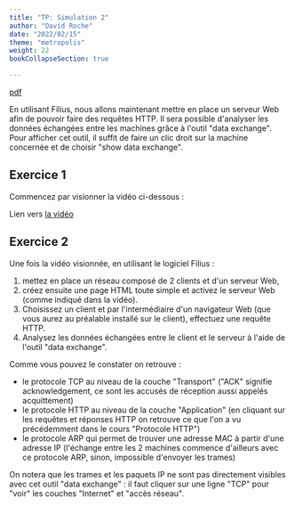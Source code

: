 ```yaml
---
title: "TP: Simulation 2"
author: "David Roche"
date: "2022/02/15"
theme: "metropolis"
weight: 22
bookCollapseSection: true

---
```


[pdf](./tp_reseau_2.pdf)



En utilisant Filius, nous allons maintenant mettre en place un serveur
Web afin de pouvoir faire des requêtes HTTP. Il sera possible
d'analyser les données échangées entre les machines grâce à l'outil
"data exchange". Pour afficher cet outil, il suffit de faire un clic
droit sur la machine concernée et de choisir "show data exchange".

## Exercice 1

Commencez par visionner la vidéo ci-dessous :

Lien vers [la vidéo](https://youtu.be/fY2yiRXMdS8)

## Exercice 2

Une fois la vidéo visionnée, en utilisant le logiciel Filius :

1. mettez en place un réseau composé de 2 clients et d'un serveur Web,
2. créez ensuite une page HTML toute simple et activez le serveur Web (comme
   indiqué dans la vidéo). 
3. Choisissez un client et par l'intermédiaire d'un navigateur Web (que vous
   aurez au préalable installé sur le client), effectuez une requête HTTP. 
4. Analysez les données échangées entre le client et le serveur à l'aide de
   l'outil "data exchange".



Comme vous pouvez le constater on retrouve :

-   le protocole TCP au niveau de la couche "Transport" ("ACK"
    signifie acknowledgement, ce sont les accusés de réception aussi
    appelés acquittement)
-   le protocole HTTP au niveau de la couche "Application" (en
    cliquant sur les requêtes et réponses HTTP on retrouve ce que l'on
    a vu précédemment dans le cours "Protocole HTTP")
-   le protocole ARP qui permet de trouver une adresse MAC à partir
    d'une adresse IP (l'échange entre les 2 machines commence
    d'ailleurs avec ce protocole ARP, sinon, impossible d'envoyer les
    trames)

On notera que les trames et les paquets IP ne sont pas directement
visibles avec cet outil "data exchange" : il faut cliquer sur une
ligne "TCP" pour "voir" les couches "Internet" et "accès
réseau".

